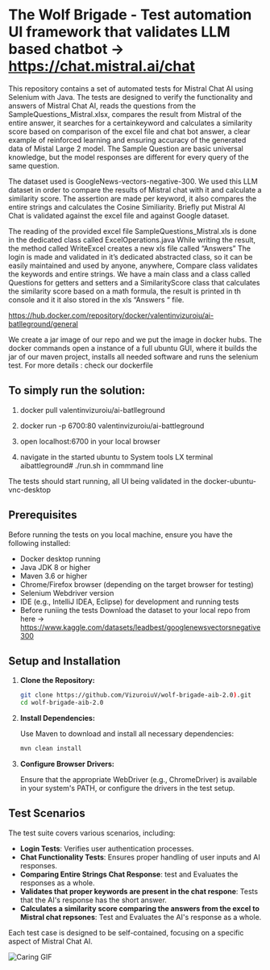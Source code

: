 # The Wolf Brigade - Test automation UI framework that validates LLM based chatbot -> https://chat.mistral.ai/chat 

This repository contains a set of automated tests for Mistral Chat AI using Selenium with Java. 
The tests are designed to verify the functionality and answers of Mistral Chat AI, reads the questions from the SampleQuestions_Mistral.xlsx, compares the result from Mistral of the entire answer, it searches for a certainkeyword and  calculates a similarity score based on comparison of the excel file and chat bot answer, a clear example of reinforced learning  and ensuring accuracy of the generated data of Mistal Large 2 model.
The Sample Question are basic universal knowledge, but the model responses are different for every query of the same question.

The dataset used is GoogleNews-vectors-negative-300. We used this LLM dataset in order to compare the results of Mistral chat with it and calculate a similarity score. The assertion are made per keyword, it also compares the entire strings and calculates the Cosine Similiarity. Briefly put Mistral AI Chat is validated against the excel file and against Google dataset.

The reading of the provided excel file SampleQuestions_Mistral.xls is done in the dedicated class called ExcelOperations.java While writing the result, the method called WriteExcel creates a new xls file called “Answers”  The login is  made and validated in it’s dedicated abstracted class, so it can be easily maintained  and used by anyone, anywhere, Compare class validates the keywords  and entire strings.
We have a main class and a class called Questions for getters and  setters and a SimilarityScore class that calculates the similarity score based on a math formula, the result is printed in th console and it it also stored in the xls “Answers “ file.

https://hub.docker.com/repository/docker/valentinvizuroiu/ai-batlleground/general

We create a jar image of our repo and we put the image in docker hubs. The docker commands open a instance of a full ubuntu GUI, where it builds the jar of our maven project, installs all needed software and runs the selenium test. 
For more details : check our dockerfile

## To simply run the solution:

1. docker pull valentinvizuroiu/ai-batlleground
2. docker run -p 6700:80 valentinvizuroiu/ai-battleground
 
3. open localhost:6700 in your local browser
 
3. navigate in the started ubuntu to  System tools LX terminal aibattleground# ./run.sh  in commmand line
 
The tests should start running, all UI being validated in the docker-ubuntu-vnc-desktop
 

## Prerequisites

Before running the tests on you local machine, ensure you have the following installed:
- Docker desktop running
- Java JDK 8 or higher
- Maven 3.6 or higher
- Chrome/Firefox browser (depending on the target browser for testing)
- Selenium Webdriver version
- IDE (e.g., IntelliJ IDEA, Eclipse) for development and running tests
- Before runiing the tests Download the dataset to your local repo from here -> https://www.kaggle.com/datasets/leadbest/googlenewsvectorsnegative300 


## Setup and Installation

1. **Clone the Repository:**

   ```bash
   git clone https://github.com/VizuroiuV/wolf-brigade-aib-2.0).git
   cd wolf-brigade-aib-2.0
   ```

2. **Install Dependencies:**

   Use Maven to download and install all necessary dependencies:

   ```bash
   mvn clean install
   ```

3. **Configure Browser Drivers:**

   Ensure that the appropriate WebDriver (e.g., ChromeDriver) is available in your system's PATH, or configure the drivers in the test setup.

## Test Scenarios

The test suite covers various scenarios, including:

- **Login Tests**: Verifies user authentication processes.
- **Chat Functionality Tests**: Ensures proper handling of user inputs and AI responses.
- **Comparing Entire Strings Chat Response**: test and Evaluates the responses as a whole.
- **Validates that proper keywords are present in the chat respone**: Tests that the AI's response has the short answer.
- **Calculates a similarity score comparing the answers from the excel to Mistral chat repsones**: Test and Evaluates the AI's response as a whole.

Each test case is designed to be self-contained, focusing on a specific aspect of Mistral Chat AI.

![Caring GIF](https://media.giphy.com/media/H8AWIOvn0fj121MyxR/giphy.gif)





